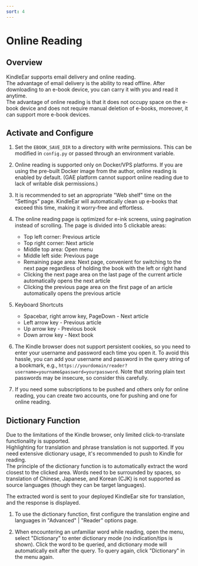 ```yaml
---
sort: 4
---
```


# Online Reading

## Overview

KindleEar supports email delivery and online reading.    
The advantage of email delivery is the ability to read offline. After downloading to an e-book device, you can carry it with you and read it anytime.    
The advantage of online reading is that it does not occupy space on the e-book device and does not require manual deletion of e-books, moreover, it can support more e-book devices.    

## Activate and Configure

1. Set the `EBOOK_SAVE_DIR` to a directory with write permissions. This can be modified in `config.py` or passed through an environment variable.

2. Online reading is supported only on Docker/VPS platforms. If you are using the pre-built Docker image from the author, online reading is enabled by default. (GAE platform cannot support online reading due to lack of writable disk permissions.)

3. It is recommended to set an appropriate "Web shelf" time on the "Settings" page. KindleEar will automatically clean up e-books that exceed this time, making it worry-free and effortless.    

4. The online reading page is optimized for e-ink screens, using pagination instead of scrolling. The page is divided into 5 clickable areas:
   * Top left corner: Previous article
   * Top right corner: Next article
   * Middle top area: Open menu
   * Middle left side: Previous page
   * Remaining page area: Next page, convenient for switching to the next page regardless of holding the book with the left or right hand
   * Clicking the next page area on the last page of the current article automatically opens the next article
   * Clicking the previous page area on the first page of an article automatically opens the previous article  

5. Keyboard Shortcuts
   * Spacebar, right arrow key, PageDown - Next article
   * Left arrow key - Previous article
   * Up arrow key - Previous book
   * Down arrow key - Next book

6. The Kindle browser does not support persistent cookies, so you need to enter your username and password each time you open it. To avoid this hassle, you can add your username and password in the query string of a bookmark, e.g., `https://yourdomain/reader?username=yourname&password=yourpassword`. Note that storing plain text passwords may be insecure, so consider this carefully.

7. If you need some subscriptions to be pushed and others only for online reading, you can create two accounts, one for pushing and one for online reading.

## Dictionary Function

Due to the limitations of the Kindle browser, only limited click-to-translate functionality is supported.     
Highlighting for translation and phrase translation is not supported. If you need extensive dictionary usage, it's recommended to push to Kindle for reading.     
The principle of the dictionary function is to automatically extract the word closest to the clicked area. Words need to be surrounded by spaces, so translation of Chinese, Japanese, and Korean (CJK) is not supported as source languages (though they can be target languages).     

The extracted word is sent to your deployed KindleEar site for translation, and the response is displayed.   

1. To use the dictionary function, first configure the translation engine and languages in "Advanced" | "Reader" options page.   

2. When encountering an unfamiliar word while reading, open the menu, select "Dictionary" to enter dictionary mode (no indication/tips is shown). Click the word to be queried, and dictionary mode will automatically exit after the query. To query again, click "Dictionary" in the menu again.    
